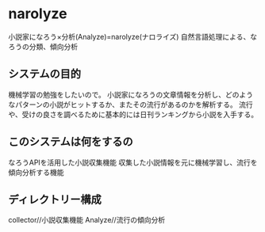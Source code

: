# narolyze
小説家になろう×分析(Analyze)=narolyze(ナロライズ)
自然言語処理による、なろうの分類、傾向分析
## システムの目的
機械学習の勉強をしたいので。
小説家になろうの文章情報を分析し、どのようなパターンの小説がヒットするか、またその流行があるのかを解析する。
流行や、受けの良さを調べるために基本的には日刊ランキングから小説を入手する。
## このシステムは何をするの
なろうAPIを活用した小説収集機能
収集した小説情報を元に機械学習し、流行を傾向分析する機能
## ディレクトリー構成
collector//小説収集機能
Analyze//流行の傾向分析

